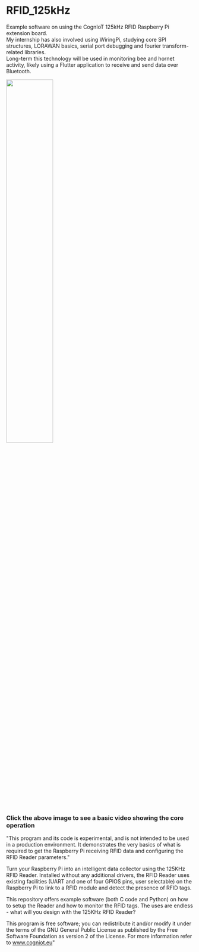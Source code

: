 # RFID_125kHz
Example software on using the CognIoT 125kHz RFID Raspberry Pi extension board.  
My internship has also involved using WiringPi, studying core SPI structures, LORAWAN basics, serial port debugging and fourier transform-related libraries.  
Long-term this technology will be used in monitoring bee and hornet activity, likely using a Flutter application to receive and send data over Bluetooth.  

[<img src="https://callumbeaney.github.io/index_images/rfid.jpg" width="50%">](https://www.youtube.com/watch?v=z8FjJ5C5CEw "A video showing the basic operation")
### Click the above image to see a basic video showing the core operation  


"This program and its code is experimental, and is not intended to be used in a production environment. It demonstrates the very basics of what is required to get the Raspberry Pi receiving RFID data and configuring the RFID Reader parameters."

Turn your Raspberry Pi into an intelligent data collector using the 125KHz RFID Reader. Installed without any additional drivers, the  RFID Reader uses existing facilities (UART and one of four GPIOS pins, user selectable) on the Raspberry Pi to link to a RFID module and detect the presence of RFID tags.  
 
This repository offers example software (both C code and Python) on how to setup the Reader and how to monitor the RFID tags.  The uses are endless - what will you design with the 125KHz RFID Reader?

This program is free software; you can redistribute it and/or modify it under the terms of the GNU General Public License as published by the Free Software Foundation as version 2 of the License. For more information refer to www.cogniot.eu"

